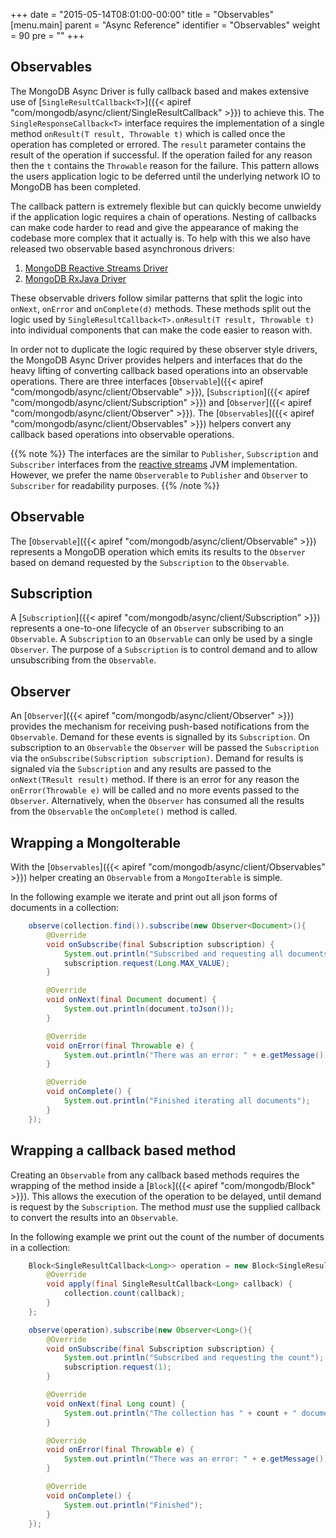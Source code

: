 +++
date = "2015-05-14T08:01:00-00:00"
title = "Observables"
[menu.main]
  parent = "Async Reference"
  identifier = "Observables"
  weight = 90
  pre = "<i class='fa'></i>"
+++

## Observables

The MongoDB Async Driver is fully callback based and makes extensive use of [`SingleResultCallback<T>`]({{< apiref "com/mongodb/async/client/SingleResultCallback" >}}) to achieve this. The `SingleResponseCallback<T>` interface requires the implementation of a single method `onResult(T result, Throwable t)` which is called once the operation has completed or errored. The `result` parameter contains the result of the operation if successful. If the operation failed for any reason then the `t` contains the `Throwable` reason for the failure. This pattern allows the users application logic to be deferred until the underlying network IO to MongoDB has been completed. 

The callback pattern is extremely flexible but can quickly become unwieldy if the application logic requires a chain of operations. Nesting of callbacks can make code harder to read and give the appearance of making the codebase more complex that it actually is. To help with this we also have released two observable based asynchronous drivers: 

  1. [MongoDB Reactive Streams Driver](http://mongodb.github.io/mongo-java-driver-reactivestreams/)
  2. [MongoDB RxJava Driver](http://mongodb.github.io/mongo-java-driver-rx/)

These observable drivers follow similar patterns that split the logic into `onNext`, `onError` and `onComplete(d)` methods. These methods split out the logic used by `SingleResultCallback<T>.onResult(T result, Throwable t)` into individual components that can make the code  easier to reason with.

In order not to duplicate the logic required by these observer style drivers, the MongoDB Async Driver provides helpers and interfaces that do the heavy lifting of converting callback based operations into an observable operations.  There are three interfaces [`Observable`]({{< apiref "com/mongodb/async/client/Observable" >}}), [`Subscription`]({{< apiref "com/mongodb/async/client/Subscription" >}}) and [`Observer`]({{< apiref "com/mongodb/async/client/Observer" >}}). The [`Observables`]({{< apiref "com/mongodb/async/client/Observables" >}}) helpers convert any callback based operations into observable operations.

{{% note %}}
The interfaces are the similar to `Publisher`, `Subscription` and `Subscriber` interfaces from the [reactive streams](http://www.reactive-streams.org/) JVM implementation.  However, we prefer the name `Observerable` to `Publisher` and `Observer` to `Subscriber` for readability purposes.
{{% /note %}}

## Observable
The [`Observable`]({{< apiref "com/mongodb/async/client/Observable" >}}) represents a MongoDB operation which emits its results to the `Observer` based on demand requested by the `Subscription` to the `Observable`. 

## Subscription

A [`Subscription`]({{< apiref "com/mongodb/async/client/Subscription" >}}) represents a one-to-one lifecycle of an `Observer` subscribing to an `Observable`.  A `Subscription` to an `Observable` can only be used by a single `Observer`.  The purpose of a `Subscription` is to control demand and to allow unsubscribing from the `Observable`.

## Observer

An [`Observer`]({{< apiref "com/mongodb/async/client/Observer" >}}) provides the mechanism for receiving push-based notifications from the `Observable`.  Demand for these events is signalled by its `Subscription`. On subscription to an `Observable` the `Observer` will be passed the `Subscription` via the `onSubscribe(Subscription subscription)`.
Demand for results is signaled via the `Subscription` and any results are passed to the `onNext(TResult result)` method.  If there is an error for any reason the `onError(Throwable e)` will be called and no more events passed to the `Observer`. Alternatively, when the `Observer` has consumed all the results from the `Observable` the `onComplete()` method is called.

## Wrapping a MongoIterable

With the [`Observables`]({{< apiref "com/mongodb/async/client/Observables" >}}) helper creating an `Observable` from a `MongoIterable` is simple.

In the following example we iterate and print out all json forms of documents in a collection:

```java
    observe(collection.find()).subscribe(new Observer<Document>(){
        @Override
        void onSubscribe(final Subscription subscription) {
            System.out.println("Subscribed and requesting all documents");
            subscription.request(Long.MAX_VALUE);
        }

        @Override
        void onNext(final Document document) {
            System.out.println(document.toJson());
        }

        @Override
        void onError(final Throwable e) {
            System.out.println("There was an error: " + e.getMessage());
        }

        @Override
        void onComplete() {
            System.out.println("Finished iterating all documents");
        }
    });
```

## Wrapping a callback based method

Creating an `Observable` from any callback based methods requires the wrapping of the method inside a [`Block`]({{< apiref "com/mongodb/Block" >}}). This allows the execution of the operation to be delayed, until demand is request by the `Subscription`.  The method *must* use the supplied callback to convert the results into an `Observable`. 

In the following example we print out the count of the number of documents in a collection:


```java
    Block<SingleResultCallback<Long>> operation = new Block<SingleResultCallback<Long>>() {
        @Override
        void apply(final SingleResultCallback<Long> callback) {
            collection.count(callback);
        }
    };

    observe(operation).subscribe(new Observer<Long>(){
        @Override
        void onSubscribe(final Subscription subscription) {
            System.out.println("Subscribed and requesting the count");
            subscription.request(1);
        }

        @Override
        void onNext(final Long count) {
            System.out.println("The collection has " + count + " documents");
        }

        @Override
        void onError(final Throwable e) {
            System.out.println("There was an error: " + e.getMessage());
        }

        @Override
        void onComplete() {
            System.out.println("Finished");
        }
    });
```
